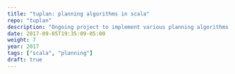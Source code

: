 ```yaml
---
title: "tuplan: planning algorithms in scala"
repo: "tuplan"
description: "Ongoing project to implement various planning algorithms in Scala."
date: 2017-09-05T19:35:09-05:00
weight: 7
year: 2017
tags: ["scala", "planning"]
draft: true
---
```


